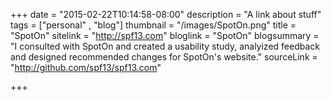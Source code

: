 +++
date = "2015-02-22T10:14:58-08:00"
description = "A link about stuff"
tags = ["personal" , "blog"]
thumbnail = "/images/SpotOn.png"
title = "SpotOn"
sitelink = "http://spf13.com"
bloglink = "SpotOn"
blogsummary = "I consulted with SpotOn and created a usability study, analyized feedback and designed recommended changes for SpotOn's website."
sourceLink = "http://github.com/spf13/spf13.com"

+++

